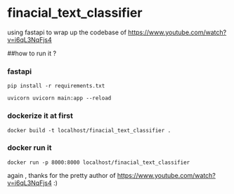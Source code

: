 # finacial_text_classifier
using fastapi to wrap  up the codebase of  https://www.youtube.com/watch?v=i6qL3NqFjs4 


##how to run it ?

### fastapi
```
pip install -r requirements.txt
```

```
uvicorn uvicorn main:app --reload
```

### dockerize it at first
```
docker build -t localhost/finacial_text_classifier .
```

### docker run it
```
docker run -p 8000:8000 localhost/finacial_text_classifier
```

again , thanks for the pretty author of https://www.youtube.com/watch?v=i6qL3NqFjs4  :)



